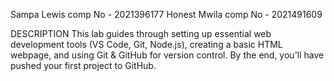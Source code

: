 Sampa Lewis comp No - 2021396177
Honest Mwila comp No - 2021491609

   DESCRIPTION
   This lab guides  through setting up essential web development tools (VS Code, Git, Node.js), creating a basic HTML webpage, and using Git & GitHub for version control. By the end, you'll have pushed your first project to GitHub.